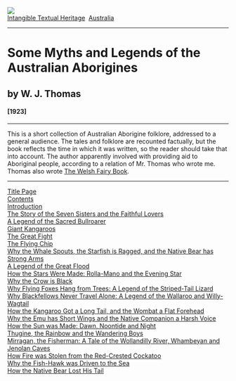 [![](../../cdshop/ithlogo.png)](../../index)  
[Intangible Textual Heritage](../../index)  [Australia](../index) 

------------------------------------------------------------------------

# Some Myths and Legends of the Australian Aborigines

## by W. J. Thomas

#### \[1923\]

------------------------------------------------------------------------

This is a short collection of Australian Aborigine folklore, addressed
to a general audience. The tales and folklore are recounted factually,
but the book reflects the time in which it was written, so the reader
should take that into account. The author apparently involved with
providing aid to Aboriginal people, according to a relation of Mr.
Thomas who wrote me. Thomas also wrote [The Welsh Fairy
Book](../../neu/celt/wfb/index).

------------------------------------------------------------------------

[Title Page](mla00)  
[Contents](mla01)  
[Introduction](mla02)  
[The Story of the Seven Sisters and the Faithful Lovers](mla03)  
[A Legend of the Sacred Bullroarer](mla04)  
[Giant Kangaroos](mla05)  
[The Great Fight](mla06)  
[The Flying Chip](mla07)  
[Why the Whale Spouts, the Starfish is Ragged, and the Native Bear has
Strong Arms](mla08)  
[A Legend of the Great Flood](mla09)  
[How the Stars Were Made: Rolla-Mano and the Evening Star](mla10)  
[Why the Crow is Black](mla11)  
[Why Flying Foxes Hang from Trees: A Legend of the Striped-Tail
Lizard](mla12)  
[Why Blackfellows Never Travel Alone: A Legend of the Wallaroo and
Willy-Wagtail](mla13)  
[How the Kangaroo Got a Long Tail, and the Wombat a Flat
Forehead](mla14)  
[Why the Emu has Short Wings and the Native Companion a Harsh
Voice](mla15)  
[How the Sun was Made: Dawn, Noontide and Night](mla16)  
[Thugine, the Rainbow and the Wandering Boys](mla17)  
[Mirragan, the Fisherman: A Tale of the Wollandilly River, Whambeyan and
Jenolan Caves](mla18)  
[How Fire was Stolen from the Red-Crested Cockatoo](mla19)  
[Why the Fish-Hawk was Driven to the Sea](mla20)  
[How the Native Bear Lost His Tail](mla21)  
